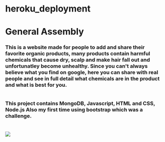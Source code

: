 # heroku_deployment
# General Assembly

### This is a website made for people to add and share their favorite organic products, many products contain harmful chemicals that cause dry, scalp and make hair fall out and unfortunatley become unhealthy. Since you can't always believe what you find on google, here you can share with real people and see in full detail what chemicals are in the product and what is best for you.
#
### This project contains  MongoDB, Javascript, HTML and CSS, Node.js Also my first time using bootstrap which was a challenge.
#
<img src="![image](https://user-images.githubusercontent.com/51884649/62759975-d4b08900-ba50-11e9-94fc-9c998925b6dd.png)">

